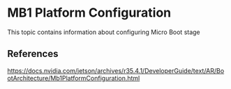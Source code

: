 # MB1 Platform Configuration

This topic contains information about configuring Micro Boot stage

## References

https://docs.nvidia.com/jetson/archives/r35.4.1/DeveloperGuide/text/AR/BootArchitecture/Mb1PlatformConfiguration.html
